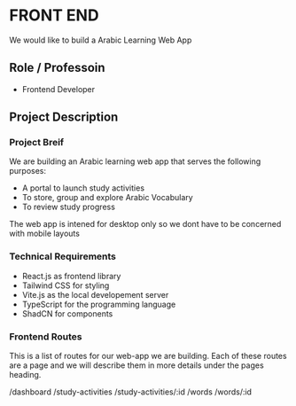 # FRONT END
We would like to build a Arabic Learning Web App

## Role / Professoin
- Frontend Developer

## Project Description
### Project Breif
We are building an Arabic learning web app that serves the following purposes:
- A portal to launch study activities
- To store, group and explore Arabic Vocabulary
- To review study progress

The web app is intened for desktop only so we dont have to be concerned with mobile layouts

### Technical Requirements 
- React.js as frontend library
- Tailwind CSS for styling
- Vite.js as the local developement server
- TypeScript for the programming language
- ShadCN for components

### Frontend Routes
This is a list of routes for our web-app we are building.
Each of these routes are a page and we will describe them in more details under the pages heading.

/dashboard
/study-activities
/study-activities/:id
/words
/words/:id
